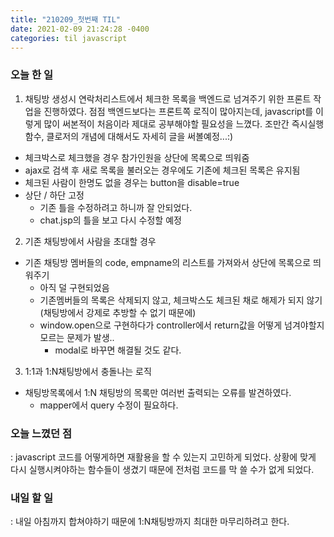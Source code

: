 ```yaml
---
title: "210209_첫번째 TIL"
date: 2021-02-09 21:24:28 -0400
categories: til javascript
---
```


### 오늘 한 일
1. 채팅방 생성시 연락처리스트에서 체크한 목록을 백엔드로 넘겨주기 위한 프론트 작업을 진행하였다.
점점 백엔드보다는 프론트쪽 로직이 많아지는데, javascript를 이렇게 많이 써본적이 처음이라 제대로 공부해야할 필요성을 느꼈다.
조만간 즉시실행함수, 클로저의 개념에 대해서도 자세히 글을 써볼예정...:)

- 체크박스로 체크했을 경우 참가인원을 상단에 목록으로 띄워줌
- ajax로 검색 후 새로 목록을 불러오는 경우에도 기존에 체크된 목록은 유지됨
- 체크된 사람이 한명도 없을 경우는 button을 disable=true
- 상단 / 하단 고정
    - 기존 틀을 수정하려고 하니까 잘 안되었다.
    - chat.jsp의 틀을 보고 다시 수정할 예정
    
2. 기존 채팅방에서 사람을 초대할 경우
- 기존 채팅방 멤버들의 code, empname의 리스트를 가져와서 상단에 목록으로 띄워주기
    - 아직 덜 구현되었음
    - 기존멤버들의 목록은 삭제되지 않고, 체크박스도 체크된 채로 해제가 되지 않기(채팅방에서 강제로 추방할 수 없기 때문에)
    - window.open으로 구현하다가 controller에서 return값을 어떻게 넘겨야할지 모르는 문제가 발생..
        - modal로 바꾸면 해결될 것도 같다.

3. 1:1과 1:N채팅방에서 충돌나는 로직
- 채팅방목록에서 1:N 채팅방의 목록만 여러번 출력되는 오류를 발견하였다.
    - mapper에서 query 수정이 필요하다.
    
### 오늘 느꼈던 점
: javascript 코드를 어떻게하면 재활용을 할 수 있는지 고민하게 되었다.
상황에 맞게 다시 실행시켜야하는 함수들이 생겼기 때문에 전처럼 코드를 막 쓸 수가 없게 되었다.

### 내일 할 일
: 내일 아침까지 합쳐야하기 때문에 1:N채팅방까지 최대한 마무리하려고 한다.
